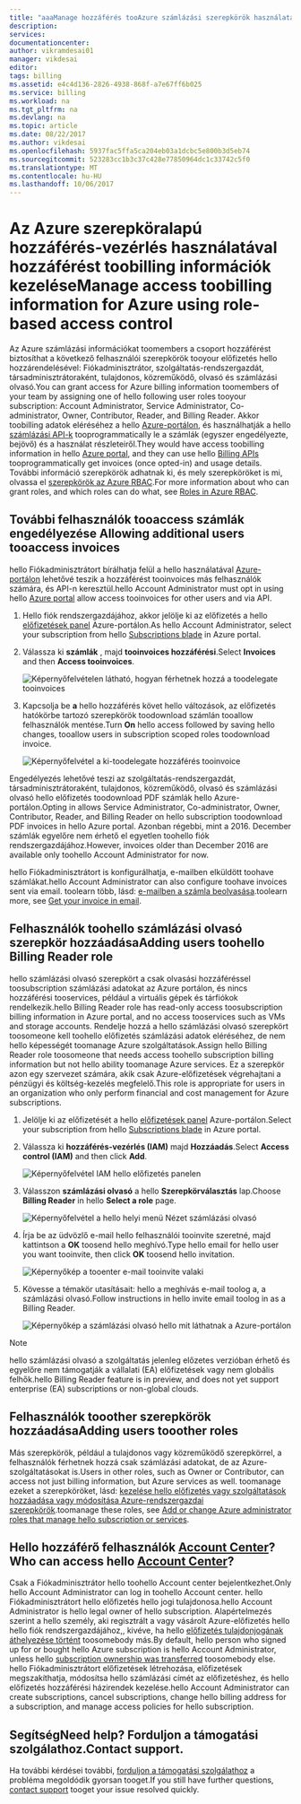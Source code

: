 ```yaml
---
title: "aaaManage hozzáférés tooAzure számlázási szerepkörök használatával |} Microsoft Docs"
description: 
services: 
documentationcenter: 
author: vikramdesai01
manager: vikdesai
editor: 
tags: billing
ms.assetid: e4c4d136-2826-4938-868f-a7e67ff6b025
ms.service: billing
ms.workload: na
ms.tgt_pltfrm: na
ms.devlang: na
ms.topic: article
ms.date: 08/22/2017
ms.author: vikdesai
ms.openlocfilehash: 5937fac5ffa5ca204eb03a1dcbc5e800b3d5eb74
ms.sourcegitcommit: 523283cc1b3c37c428e77850964dc1c33742c5f0
ms.translationtype: MT
ms.contentlocale: hu-HU
ms.lasthandoff: 10/06/2017
---
```

# <a name="manage-access-toobilling-information-for-azure-using-role-based-access-control"></a><span data-ttu-id="773b4-102">Az Azure szerepköralapú hozzáférés-vezérlés használatával hozzáférést toobilling információk kezelése</span><span class="sxs-lookup"><span data-stu-id="773b4-102">Manage access toobilling information for Azure using role-based access control</span></span>

<span data-ttu-id="773b4-103">Az Azure számlázási információkat toomembers a csoport hozzáférést biztosíthat a következő felhasználói szerepkörök tooyour előfizetés hello hozzárendelésével: Fiókadminisztrátor, szolgáltatás-rendszergazdát, társadminisztrátoraként, tulajdonos, közreműködő, olvasó és számlázási olvasó.</span><span class="sxs-lookup"><span data-stu-id="773b4-103">You can grant access for Azure billing information toomembers of your team by assigning one of hello following user roles tooyour subscription: Account Administrator, Service Administrator, Co-administrator, Owner, Contributor, Reader, and Billing Reader.</span></span> <span data-ttu-id="773b4-104">Akkor toobilling adatok eléréséhez a hello [Azure-portálon](https://portal.azure.com/), és használhatják a hello [számlázási API-k](billing-usage-rate-card-overview.md) tooprogrammatically le a számlák (egyszer engedélyezte, bejövő) és a használat részleteiről.</span><span class="sxs-lookup"><span data-stu-id="773b4-104">They would have access toobilling information in hello [Azure portal](https://portal.azure.com/), and they can use hello [Billing APIs](billing-usage-rate-card-overview.md) tooprogrammatically get invoices (once opted-in) and usage details.</span></span> <span data-ttu-id="773b4-105">További információ szerepkörök adhatnak ki, és mely szerepköröket is mi, olvassa el [szerepkörök az Azure RBAC](../active-directory/role-based-access-built-in-roles.md).</span><span class="sxs-lookup"><span data-stu-id="773b4-105">For more information about who can grant roles, and which roles can do what, see [Roles in Azure RBAC](../active-directory/role-based-access-built-in-roles.md).</span></span>

## <span data-ttu-id="773b4-106"><a name="opt-in"></a>További felhasználók tooaccess számlák engedélyezése</span><span class="sxs-lookup"><span data-stu-id="773b4-106"><a name="opt-in"></a> Allowing additional users tooaccess invoices</span></span>

<span data-ttu-id="773b4-107">hello Fiókadminisztrátort bírálhatja felül a hello használatával [Azure-portálon](https://portal.azure.com/) lehetővé teszik a hozzáférést tooinvoices más felhasználók számára, és API-n keresztül.</span><span class="sxs-lookup"><span data-stu-id="773b4-107">hello Account Administrator must opt in using hello [Azure portal](https://portal.azure.com/) allow access tooinvoices for other users and via API.</span></span>

1. <span data-ttu-id="773b4-108">Hello fiók rendszergazdájához, akkor jelölje ki az előfizetés a hello [előfizetések panel](https://portal.azure.com/#blade/Microsoft_Azure_Billing/SubscriptionsBlade) Azure-portálon.</span><span class="sxs-lookup"><span data-stu-id="773b4-108">As hello Account Administrator, select your subscription from hello [Subscriptions blade](https://portal.azure.com/#blade/Microsoft_Azure_Billing/SubscriptionsBlade) in Azure portal.</span></span>

1. <span data-ttu-id="773b4-109">Válassza ki **számlák** , majd **tooinvoices hozzáférési**.</span><span class="sxs-lookup"><span data-stu-id="773b4-109">Select **Invoices** and then **Access tooinvoices**.</span></span>

    ![Képernyőfelvételen látható, hogyan férhetnek hozzá a toodelegate tooinvoices](./media/billing-manage-access/AA-optin.png)

1. <span data-ttu-id="773b4-111">Kapcsolja be **a** hello hozzáférés követ hello változások, az előfizetés hatókörbe tartozó szerepkörök toodownload számlán tooallow felhasználók mentése.</span><span class="sxs-lookup"><span data-stu-id="773b4-111">Turn **On** hello access followed by saving hello changes, tooallow users in subscription scoped roles toodownload invoice.</span></span>

    ![Képernyőfelvétel a ki-toodelegate hozzáférés tooinvoice](./media/billing-manage-access/AA-optinAllow.png)

<span data-ttu-id="773b4-113">Engedélyezés lehetővé teszi az szolgáltatás-rendszergazdát, társadminisztrátoraként, tulajdonos, közreműködő, olvasó és számlázási olvasó hello előfizetés toodownload PDF számlák hello Azure-portálon.</span><span class="sxs-lookup"><span data-stu-id="773b4-113">Opting in allows Service Administrator, Co-administrator, Owner, Contributor, Reader, and Billing Reader on hello subscription toodownload PDF invoices in hello Azure portal.</span></span> <span data-ttu-id="773b4-114">Azonban régebbi, mint a 2016. December számlák egyelőre nem érhető el egyetlen toohello fiók rendszergazdájához.</span><span class="sxs-lookup"><span data-stu-id="773b4-114">However, invoices older than December 2016 are available only toohello Account Administrator for now.</span></span>

<span data-ttu-id="773b4-115">hello Fiókadminisztrátort is konfigurálhatja, e-mailben elküldött toohave számlákat.</span><span class="sxs-lookup"><span data-stu-id="773b4-115">hello Account Administrator can also configure toohave invoices sent via email.</span></span> <span data-ttu-id="773b4-116">toolearn több, lásd: [e-mailben a számla beolvasása](billing-download-azure-invoice-daily-usage-date.md).</span><span class="sxs-lookup"><span data-stu-id="773b4-116">toolearn more, see [Get your invoice in email](billing-download-azure-invoice-daily-usage-date.md).</span></span>

## <a name="adding-users-toohello-billing-reader-role"></a><span data-ttu-id="773b4-117">Felhasználók toohello számlázási olvasó szerepkör hozzáadása</span><span class="sxs-lookup"><span data-stu-id="773b4-117">Adding users toohello Billing Reader role</span></span>

<span data-ttu-id="773b4-118">hello számlázási olvasó szerepkört a csak olvasási hozzáféréssel toosubscription számlázási adatokat az Azure portálon, és nincs hozzáférési tooservices, például a virtuális gépek és tárfiókok rendelkezik.</span><span class="sxs-lookup"><span data-stu-id="773b4-118">hello Billing Reader role has read-only access toosubscription billing information in Azure portal, and no access tooservices such as VMs and storage accounts.</span></span> <span data-ttu-id="773b4-119">Rendelje hozzá a hello számlázási olvasó szerepkört toosomeone kell toohello előfizetés számlázási adatok eléréséhez, de nem hello képességét toomanage Azure szolgáltatások.</span><span class="sxs-lookup"><span data-stu-id="773b4-119">Assign hello Billing Reader role toosomeone that needs access toohello subscription billing information but not hello ability toomanage Azure services.</span></span> <span data-ttu-id="773b4-120">Ez a szerepkör azon egy szervezet számára, akik csak Azure-előfizetések végrehajtani a pénzügyi és költség-kezelés megfelelő.</span><span class="sxs-lookup"><span data-stu-id="773b4-120">This role is appropriate for users in an organization who only perform financial and cost management for Azure subscriptions.</span></span>

1. <span data-ttu-id="773b4-121">Jelölje ki az előfizetését a hello [előfizetések panel](https://portal.azure.com/#blade/Microsoft_Azure_Billing/SubscriptionsBlade) Azure-portálon.</span><span class="sxs-lookup"><span data-stu-id="773b4-121">Select your subscription from hello [Subscriptions blade](https://portal.azure.com/#blade/Microsoft_Azure_Billing/SubscriptionsBlade) in Azure portal.</span></span>

1. <span data-ttu-id="773b4-122">Válassza ki **hozzáférés-vezérlés (IAM)** majd **Hozzáadás**.</span><span class="sxs-lookup"><span data-stu-id="773b4-122">Select **Access control (IAM)** and then click **Add**.</span></span>

    ![Képernyőfelvétel IAM hello előfizetés panelen](./media/billing-manage-access/select-iam.PNG)

1. <span data-ttu-id="773b4-124">Válasszon **számlázási olvasó** a hello **Szerepkörválasztás** lap.</span><span class="sxs-lookup"><span data-stu-id="773b4-124">Choose **Billing Reader** in hello **Select a role** page.</span></span>

    ![Képernyőfelvétel a hello helyi menü Nézet számlázási olvasó](./media/billing-manage-access/select-roles.PNG)

1. <span data-ttu-id="773b4-126">Írja be az üdvözlő e-mail hello felhasználói tooinvite szeretné, majd kattintson a **OK** toosend hello meghívó.</span><span class="sxs-lookup"><span data-stu-id="773b4-126">Type hello email for hello user you want tooinvite, then click **OK** toosend hello invitation.</span></span>

    ![Képernyőkép a tooenter e-mail tooinvite valaki](./media/billing-manage-access/add-user.PNG)

1. <span data-ttu-id="773b4-128">Kövesse a témakör utasításait: hello a meghívás e-mail toolog a, a számlázási olvasó.</span><span class="sxs-lookup"><span data-stu-id="773b4-128">Follow instructions in hello invite email toolog in as a Billing Reader.</span></span>

    ![Képernyőkép a számlázási olvasó hello mit láthatnak a Azure-portálon](./media/billing-manage-access/billing-reader-view.png)

> [!NOTE]
> <span data-ttu-id="773b4-130">hello számlázási olvasó a szolgáltatás jelenleg előzetes verzióban érhető és egyelőre nem támogatják a vállalati (EA) előfizetések vagy nem globális felhők.</span><span class="sxs-lookup"><span data-stu-id="773b4-130">hello Billing Reader feature is in preview, and does not yet support enterprise (EA) subscriptions or non-global clouds.</span></span>

## <a name="adding-users-tooother-roles"></a><span data-ttu-id="773b4-131">Felhasználók tooother szerepkörök hozzáadása</span><span class="sxs-lookup"><span data-stu-id="773b4-131">Adding users tooother roles</span></span>

<span data-ttu-id="773b4-132">Más szerepkörök, például a tulajdonos vagy közreműködő szerepkörrel, a felhasználók férhetnek hozzá csak számlázási adatokat, de az Azure-szolgáltatásokat is.</span><span class="sxs-lookup"><span data-stu-id="773b4-132">Users in other roles, such as Owner or Contributor, can access not just billing information, but Azure services as well.</span></span> <span data-ttu-id="773b4-133">toomanage ezeket a szerepköröket, lásd: [kezelése hello előfizetés vagy szolgáltatások hozzáadása vagy módosítása Azure-rendszergazdai szerepkörök](billing-add-change-azure-subscription-administrator.md).</span><span class="sxs-lookup"><span data-stu-id="773b4-133">toomanage these roles, see [Add or change Azure administrator roles that manage hello subscription or services](billing-add-change-azure-subscription-administrator.md).</span></span>

## <a name="who-can-access-hello-account-centerhttpsaccountwindowsazurecom"></a><span data-ttu-id="773b4-134">Hello hozzáférő felhasználók [Account Center](https://account.windowsazure.com)?</span><span class="sxs-lookup"><span data-stu-id="773b4-134">Who can access hello [Account Center](https://account.windowsazure.com)?</span></span>

<span data-ttu-id="773b4-135">Csak a Fiókadminisztrátor hello toohello Account center bejelentkezhet.</span><span class="sxs-lookup"><span data-stu-id="773b4-135">Only hello Account Administrator can log in toohello Account center.</span></span> <span data-ttu-id="773b4-136">hello Fiókadminisztrátort hello előfizetés hello jogi tulajdonosa.</span><span class="sxs-lookup"><span data-stu-id="773b4-136">hello Account Administrator is hello legal owner of hello subscription.</span></span> <span data-ttu-id="773b4-137">Alapértelmezés szerint a hello személy, aki regisztrált a vagy vásárolt Azure-előfizetés hello hello fiók rendszergazdájához,, kivéve, ha hello [előfizetés tulajdonjogának áthelyezése történt](billing-subscription-transfer.md) toosomebody más.</span><span class="sxs-lookup"><span data-stu-id="773b4-137">By default, hello person who signed up for or bought hello Azure subscription is hello Account Administrator, unless hello [subscription ownership was transferred](billing-subscription-transfer.md) toosomebody else.</span></span> <span data-ttu-id="773b4-138">hello Fiókadminisztrátort előfizetések létrehozása, előfizetések megszakíthatja, módosítsa hello számlázási címét az előfizetéshez, és hello előfizetés hozzáférési házirendek kezelése.</span><span class="sxs-lookup"><span data-stu-id="773b4-138">hello Account Administrator can create subscriptions, cancel subscriptions, change hello billing address for a subscription, and manage access policies for hello subscription.</span></span>

## <a name="need-help-contact-support"></a><span data-ttu-id="773b4-139">Segítség</span><span class="sxs-lookup"><span data-stu-id="773b4-139">Need help?</span></span> <span data-ttu-id="773b4-140">Forduljon a támogatási szolgálathoz.</span><span class="sxs-lookup"><span data-stu-id="773b4-140">Contact support.</span></span>

<span data-ttu-id="773b4-141">Ha további kérdései további, [forduljon a támogatási szolgálathoz](https://portal.azure.com/?#blade/Microsoft_Azure_Support/HelpAndSupportBlade) a probléma megoldódik gyorsan tooget.</span><span class="sxs-lookup"><span data-stu-id="773b4-141">If you still have further questions, [contact support](https://portal.azure.com/?#blade/Microsoft_Azure_Support/HelpAndSupportBlade) tooget your issue resolved quickly.</span></span>
